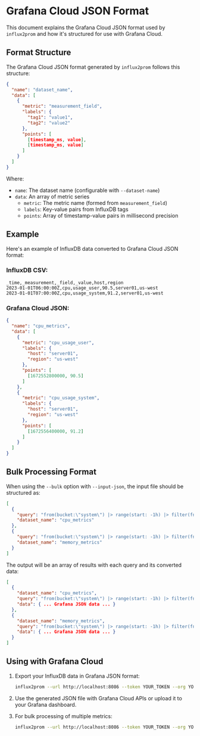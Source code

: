 # Grafana Cloud JSON Format

This document explains the Grafana Cloud JSON format used by `influx2prom` and how it's structured for use with Grafana Cloud.

## Format Structure

The Grafana Cloud JSON format generated by `influx2prom` follows this structure:

```json
{
  "name": "dataset_name",
  "data": [
    {
      "metric": "measurement_field",
      "labels": {
        "tag1": "value1",
        "tag2": "value2"
      },
      "points": [
        [timestamp_ms, value],
        [timestamp_ms, value]
      ]
    }
  ]
}
```

Where:
- `name`: The dataset name (configurable with `--dataset-name`)
- `data`: An array of metric series
  - `metric`: The metric name (formed from `measurement_field`)
  - `labels`: Key-value pairs from InfluxDB tags
  - `points`: Array of timestamp-value pairs in millisecond precision

## Example

Here's an example of InfluxDB data converted to Grafana Cloud JSON format:

### InfluxDB CSV:
```
_time,_measurement,_field,_value,host,region
2023-01-01T06:00:00Z,cpu,usage_user,90.5,server01,us-west
2023-01-01T07:00:00Z,cpu,usage_system,91.2,server01,us-west
```

### Grafana Cloud JSON:
```json
{
  "name": "cpu_metrics",
  "data": [
    {
      "metric": "cpu_usage_user",
      "labels": {
        "host": "server01",
        "region": "us-west"
      },
      "points": [
        [1672552800000, 90.5]
      ]
    },
    {
      "metric": "cpu_usage_system",
      "labels": {
        "host": "server01",
        "region": "us-west"
      },
      "points": [
        [1672556400000, 91.2]
      ]
    }
  ]
}
```

## Bulk Processing Format

When using the `--bulk` option with `--input-json`, the input file should be structured as:

```json
[
  {
    "query": "from(bucket:\"system\") |> range(start: -1h) |> filter(fn: (r) => r._measurement == \"cpu\")",
    "dataset_name": "cpu_metrics"
  },
  {
    "query": "from(bucket:\"system\") |> range(start: -1h) |> filter(fn: (r) => r._measurement == \"memory\")",
    "dataset_name": "memory_metrics"
  }
]
```

The output will be an array of results with each query and its converted data:

```json
[
  {
    "dataset_name": "cpu_metrics",
    "query": "from(bucket:\"system\") |> range(start: -1h) |> filter(fn: (r) => r._measurement == \"cpu\")",
    "data": { ... Grafana JSON data ... }
  },
  {
    "dataset_name": "memory_metrics",
    "query": "from(bucket:\"system\") |> range(start: -1h) |> filter(fn: (r) => r._measurement == \"memory\")",
    "data": { ... Grafana JSON data ... }
  }
]
```

## Using with Grafana Cloud

1. Export your InfluxDB data in Grafana JSON format:
   ```bash
   influx2prom --url http://localhost:8086 --token YOUR_TOKEN --org YOUR_ORG --format grafana --dataset-name "cpu_metrics" --query "from(bucket:\"metrics\") |> range(start: -1h)" --output metrics.json
   ```

2. Use the generated JSON file with Grafana Cloud APIs or upload it to your Grafana dashboard.

3. For bulk processing of multiple metrics:
   ```bash
   influx2prom --url http://localhost:8086 --token YOUR_TOKEN --org YOUR_ORG --format grafana --bulk --input-json queries.json --output all_metrics.json
   ```